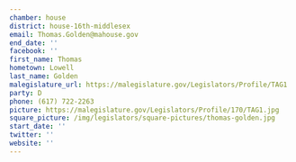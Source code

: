 ```yaml
---
chamber: house
district: house-16th-middlesex
email: Thomas.Golden@mahouse.gov
end_date: ''
facebook: ''
first_name: Thomas
hometown: Lowell
last_name: Golden
malegislature_url: https://malegislature.gov/Legislators/Profile/TAG1
party: D
phone: (617) 722-2263
picture: https://malegislature.gov/Legislators/Profile/170/TAG1.jpg
square_picture: /img/legislators/square-pictures/thomas-golden.jpg
start_date: ''
twitter: ''
website: ''
---
```

